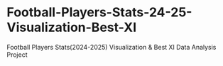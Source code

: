 # Football-Players-Stats-24-25-Visualization-Best-XI
Football Players Stats(2024-2025) Visualization &amp; Best XI Data Analysis Project

